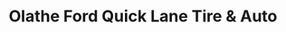 ---
title: "Olathe Ford Quick Lane Tire & Auto"
url: /olathe/olathe-ford-quick-lane-tire-and-auto/
shop: car repair
---